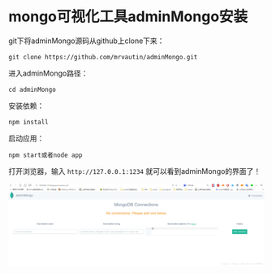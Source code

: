 # mongo可视化工具adminMongo安装

git下将adminMongo源码从github上clone下来：

```
git clone https://github.com/mrvautin/adminMongo.git
```

进入adminMongo路径：

```
cd adminMongo
```

安装依赖：

```
npm install
```

启动应用：

```
npm start或者node app
```

打开浏览器，输入 `http://127.0.0.1:1234` 就可以看到adminMongo的界面了！

![](./img/20180525161717370.png)